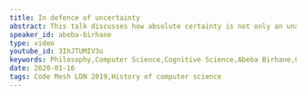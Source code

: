 ```yaml
---
title: In defence of uncertainty
abstract: This talk discusses how absolute certainty is not only an unattainable goal so far as understanding people and the social world is concerned but also a dangerous state to aspire to.
speaker_id: abeba-birhane
type: video
youtube_id: 3IhJTUMIV3o
keywords: Philosophy,Computer Science,Cognitive Science,Abeba Birhane,Code Mesh LDN,History of Computer Science,Philosophy of computer science
date: 2020-01-16
tags: Code Mesh LDN 2019,History of computer science
---
```


